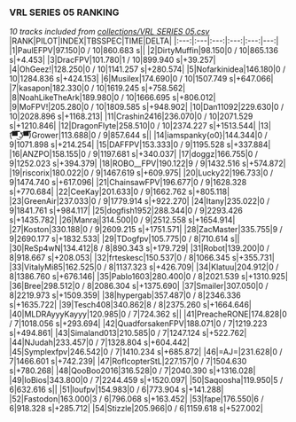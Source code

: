 ### VRL SERIES 05 RANKING
*10 tracks included from [collections/VRL SERIES 05.csv](/collections/VRL%20SERIES%2005.csv)*
|RANK|PILOT|INDEX|TBSSPEC|TIME|DELTA|
|:---:|:---|:---:|:---:|:---:|---:|
|1|PaulEFPV|97.150|0 / 10|860.683 s||
|2|DirtyMuffin|98.150|0 / 10|865.136 s|+4.453|
|3|DracFPV|101.780|1 / 10|899.940 s|+39.257|
|4|OhGeez!|128.250|0 / 10|1141.257 s|+280.574|
|5|Nofarkinidea|146.180|0 / 10|1284.836 s|+424.153|
|6|Musilex|174.690|0 / 10|1507.749 s|+647.066|
|7|kasapon|182.330|0 / 10|1619.245 s|+758.562|
|8|NoahLikeTheArk|189.980|0 / 10|1666.695 s|+806.012|
|9|MoFPV!|205.280|0 / 10|1809.585 s|+948.902|
|10|Dan11092|229.630|0 / 10|2028.896 s|+1168.213|
|11|Crashin2416|236.070|0 / 10|2071.529 s|+1210.846|
|12|DragonFlyte|258.510|0 / 10|2374.227 s|+1513.544|
|13|(͡▀̿̿ ͜ʖ͡▀̿̿)Grower|113.688|0 / 9|857.644 s||
|14|iamspanky{o0}|144.344|0 / 9|1071.898 s|+214.254|
|15|DAFFPV|153.333|0 / 9|1195.528 s|+337.884|
|16|ANZPO|158.155|0 / 9|1197.681 s|+340.037|
|17|doggz|166.755|0 / 9|1252.023 s|+394.379|
|18|ROBO__FPV|190.122|9 / 9|1432.516 s|+574.872|
|19|riscorix|180.022|0 / 9|1467.619 s|+609.975|
|20|Lucky22|196.733|0 / 9|1474.740 s|+617.096|
|21|ChainsawFPV|196.677|0 / 9|1628.328 s|+770.684|
|22|CeeKay|201.633|0 / 9|1662.762 s|+805.118|
|23|GreenAir|237.033|0 / 9|1779.914 s|+922.270|
|24|Itany|235.022|0 / 9|1841.761 s|+984.117|
|25|dogfish1952|288.344|0 / 9|2293.426 s|+1435.782|
|26|Manraj|314.500|0 / 9|2512.558 s|+1654.914|
|27|Koston|330.188|0 / 9|2609.215 s|+1751.571|
|28|ZacMaster|335.755|9 / 9|2690.177 s|+1832.533|
|29|TDogfpv|105.775|0 / 8|710.614 s||
|30|ReSp4wN|134.412|8 / 8|890.343 s|+179.729|
|31|Robot|139.200|0 / 8|918.667 s|+208.053|
|32|frteskesc|150.537|0 / 8|1066.345 s|+355.731|
|33|VitalyMi85|162.525|0 / 8|1137.323 s|+426.709|
|34|Klatuu|204.912|0 / 8|1386.760 s|+676.146|
|35|Pablo1603|280.400|0 / 8|2021.539 s|+1310.925|
|36|Bree|298.512|0 / 8|2086.304 s|+1375.690|
|37|Smailer|307.050|0 / 8|2219.973 s|+1509.359|
|38|hypergab|357.487|0 / 8|2346.336 s|+1635.722|
|39|Tesch408|340.862|8 / 8|2375.260 s|+1664.646|
|40|MLDRAyyyKayyy|120.985|0 / 7|724.362 s||
|41|PreacheRONE|174.828|0 / 7|1018.056 s|+293.694|
|42|QuadforsakenFPV|188.071|0 / 7|1219.223 s|+494.861|
|43|Simaland013|210.585|0 / 7|1247.124 s|+522.762|
|44|NJudah|233.457|0 / 7|1328.804 s|+604.442|
|45|Symplexfpv|246.542|0 / 7|1410.234 s|+685.872|
|46|=AJ=|231.628|0 / 7|1466.601 s|+742.239|
|47|RoflcopterStL|227.157|0 / 7|1504.630 s|+780.268|
|48|QooBoo2016|316.528|0 / 7|2040.390 s|+1316.028|
|49|IoBios|343.800|0 / 7|2244.459 s|+1520.097|
|50|Saqoosha|119.950|5 / 6|632.616 s||
|51|loufpv|154.983|0 / 6|773.904 s|+141.288|
|52|Fastodon|163.000|3 / 6|796.068 s|+163.452|
|53|fape|176.550|6 / 6|918.328 s|+285.712|
|54|Stizzle|205.966|0 / 6|1159.618 s|+527.002|
